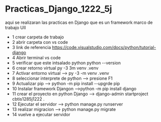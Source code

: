 # Practicas_Django_1222_5j
aqui se realizaran las practicas en Django que es un framework marco de trabajo UII
- 1 crear carpeta de trabajo 
- 2 abrir carpeta con vs code 
- 3 link de referencia https://code.visualstudio.com/docs/python/tutorial-django
- 4 Abrir terminal vs code
- 5 verificar que este intsalado python  python --version
- 6 crear retorno virtual py -3 3m venv .venv
- 7 Activar entorno virtual --> py -3 -m  venv .venv
- 8 seleccionar interprete de python --> presione F1
- 9 Actualizar pip --> python -m pip install --upgrde pip
- 10 Instalar framework Djangon -->python -m pip install django
- 11 crear el proyecto en python Django --> django-admin startproject  cbtis1285j1222 .
- 12 Ejecutar el servidor --> python manage.py runserver
- 13 realizar migracion --> python manage.py migrate
- 14 vuelve a ejecutar servidor
